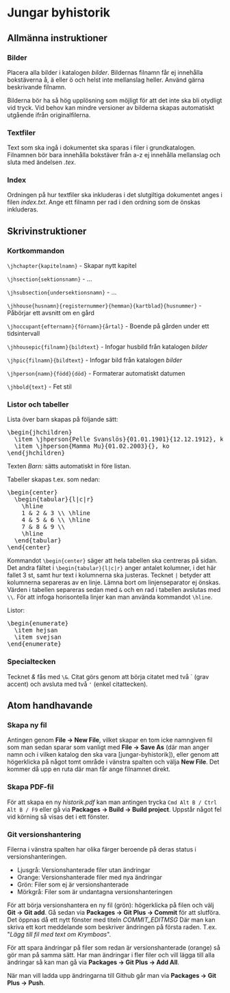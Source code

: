 # Jungar byhistorik

## Allmänna instruktioner

### Bilder

Placera alla bilder i katalogen *bilder*. Bildernas filnamn får ej innehålla bokstäverna å, ä eller ö och helst inte mellanslag heller. Använd gärna beskrivande filnamn.

Bilderna bör ha så hög upplösning som möjligt för att det inte ska bli otydligt vid tryck. Vid behov kan mindre versioner av bilderna skapas automatiskt utgående ifrån originalfilerna.


### Textfiler

Text som ska ingå i dokumentet ska sparas i filer i grundkatalogen. Filnamnen bör bara innehålla bokstäver från a-z ej innehålla mellanslag och sluta med ändelsen *.tex*.

### Index

Ordningen på hur textfiler ska inkluderas i det slutgiltiga dokumentet anges i filen *index.txt*. Ange ett filnamn per rad i den ordning som de önskas inkluderas.


## Skrivinstruktioner


### Kortkommandon

`\jhchapter{kapitelnamn}` - Skapar nytt kapitel

`\jhsection{sektionsnamn}` - …

`\jhsubsection{undersektionsnamn}` - …

`\jhhouse{husnamn}{registernummer}{hemman}{kartblad}{husnummer}` - Påbörjar ett avsnitt om en gård

`\jhoccupant{efternamn}{förnamn}{årtal}` - Boende på gården under ett tidsintervall

`\jhhousepic{filnamn}{bildtext}` - Infogar husbild från katalogen *bilder*

`\jhpic{filnamn}{bildtext}` - Infogar bild från katalogen *bilder*

`\jhperson{namn}{född}{död}` - Formaterar automatiskt datumen

`\jhbold{text}` -  Fet stil


### Listor och tabeller

Lista över barn skapas på följande sätt:

<pre>
\begin{jhchildren}
  \item \jhperson{Pelle Svanslös}{01.01.1901}{12.12.1912}, katt
  \item \jhperson{Mamma Mu}{01.02.2003}{}, ko
\end{jhchildren}</pre>

Texten *Barn:* sätts automatiskt in före listan.

Tabeller skapas t.ex. som nedan:

<pre>
\begin{center}
  \begin{tabular}{l|c|r}
    \hline
    1 & 2 & 3 \\ \hline
    4 & 5 & 6 \\ \hline
    7 & 8 & 9 \\
    \hline
  \end{tabular}
\end{center}</pre>

Kommandot `\begin{center}` säger att hela tabellen ska centreras på sidan. Det andra fältet i `\begin{tabular}{l|c|r}` anger antalet kolumner, i det här fallet 3 st, samt hur text i kolumnerna ska justeras. Tecknet `|` betyder att kolumnerna separeras av en linje. Lämna bort om linjenseparator ej önskas. Värden i tabellen separeras sedan med `&` och en rad i tabellen avslutas med `\\`. För att infoga horisontella linjer kan man använda kommandot `\hline`.

Listor:

<pre>
\begin{enumerate}
  \item hejsan
  \item svejsan
\end{enumerate}</pre>


### Specialtecken

Tecknet *&* fås med `\&`. Citat görs genom att börja citatet med två \`  (grav accent) och avsluta med två `'` (enkel citattecken).

## Atom handhavande

### Skapa ny fil

Antingen genom **File -> New File**, vilket skapar en tom icke namngiven fil som man sedan sparar som vanligt med **File -> Save As** (där man anger namn och i vilken katalog den ska vara [jungar-byhistorik]), eller genom att högerklicka på något tomt område i vänstra spalten och välja **New File**. Det kommer då upp en ruta där man får ange filnamnet direkt.

### Skapa PDF-fil

För att skapa en ny *historik.pdf* kan man antingen trycka `Cmd Alt B / Ctrl Alt B / F9` eller gå via **Packages -> Build -> Build project**. Uppstår något fel vid körning så visas det i ett fönster.

### Git versionshantering

Filerna i vänstra spalten har olika färger beroende på deras status i versionshanteringen.

- Ljusgrå: Versionshanterade filer utan ändringar
- Orange: Versionshanterade filer med nya ändringar
- Grön: Filer som ej är versionshanterade
- Mörkgrå: Filer som är undantagna versionshanteringen

För att börja versionshantera en ny fil (grön): högerklicka på filen och välj **Git -> Git add**. Gå sedan via **Packages -> Git Plus -> Commit** för att slutföra. Det öppnas då ett nytt fönster med titeln *COMMIT_EDITMSG* Där man kan skriva ett kort meddelande som beskriver ändringen på första raden. T.ex. "*Lägg till fil med text om Krymboas*".

För att spara ändringar på filer som redan är versionshanterade (orange) så gör man på samma sätt. Har man ändringar i fler filer och vill lägga till alla ändringar så kan man gå via **Packages -> Git Plus -> Add All**.

När man vill ladda upp ändringarna till Github går man via **Packages -> Git Plus -> Push**.
